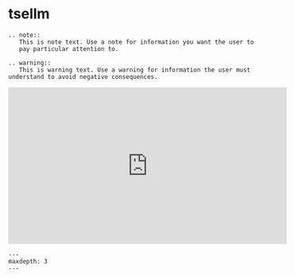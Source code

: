 # tsellm

```{eval-rst}
.. note::
   This is note text. Use a note for information you want the user to
   pay particular attention to.
```

```{eval-rst}
.. warning::
   This is warning text. Use a warning for information the user must understand to avoid negative consequences.
```


<iframe width="560" height="315" src="https://www.youtube.com/embed/51aJsWAec-I?si=1PR-TZaciJDN9fY5" title="YouTube video player" frameborder="0" allow="accelerometer; autoplay; clipboard-write; encrypted-media; gyroscope; picture-in-picture; web-share" allowfullscreen></iframe>

```{toctree}
---
maxdepth: 3
---

```
